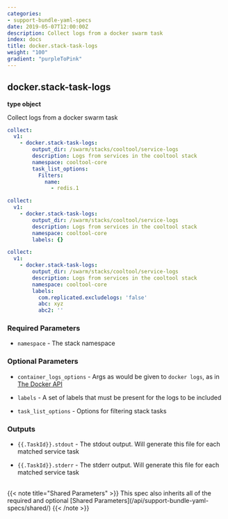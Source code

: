 ```yaml
---
categories:
- support-bundle-yaml-specs
date: 2019-05-07T12:00:00Z
description: Collect logs from a docker swarm task
index: docs
title: docker.stack-task-logs
weight: "100"
gradient: "purpleToPink"
---
```


## docker.stack-task-logs

**type object**

Collect logs from a docker swarm task


```yaml
collect:
  v1:
    - docker.stack-task-logs:
        output_dir: /swarm/stacks/cooltool/service-logs
        description: Logs from services in the cooltool stack
        namespace: cooltool-core
        task_list_options:
          Filters:
            name:
              - redis.1
```

```yaml
collect:
  v1:
    - docker.stack-task-logs:
        output_dir: /swarm/stacks/cooltool/service-logs
        description: Logs from services in the cooltool stack
        namespace: cooltool-core
        labels: {}
```

```yaml
collect:
  v1:
    - docker.stack-task-logs:
        output_dir: /swarm/stacks/cooltool/service-logs
        description: Logs from services in the cooltool stack
        namespace: cooltool-core
        labels:
          com.replicated.excludelogs: 'false'
          abc: xyz
          abc2: ''
```


### Required Parameters


- `namespace` - The stack namespace



### Optional Parameters


- `container_logs_options` - Args as would be given to `docker logs`, as in [The Docker API](https://github.com/moby/moby/blob/master/api/types/client.go#L73)


- `labels` - A set of labels that must be present for the logs to be included


- `task_list_options` - Options for filtering stack tasks



### Outputs

    
- `{{.TaskId}}.stdout` - The stdout output. Will generate this file for each matched service task

- `{{.TaskId}}.stderr` - The stderr output. Will generate this file for each matched service task


<br>
{{< note title="Shared Parameters" >}}
This spec also inherits all of the required and optional [Shared Parameters](/api/support-bundle-yaml-specs/shared/)
{{< /note >}}

  